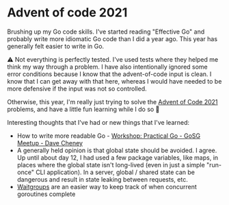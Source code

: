 # Advent of code 2021

Brushing up my Go code skills. I've started reading "Effective Go" and probably write more idiomatic Go code than I did a year ago. This
year has generally felt easier to write in Go.

⚠ Not everything is perfectly tested. I've used tests where they helped me think my way through a problem.  I have also intentionally ignored some error conditions because I know that the advent-of-code input is clean. I know that I can get away with that here, whereas I would have needed to be more defensive if the input was not so controlled.

Otherwise, this year, I'm really just trying to solve the [Advent of Code 2021](https://adventofcode.com/2021) problems, and have a little fun learning while I do so 🎄

Interesting thoughts that I've had or new things that I've learned:

- How to write more readable Go - [Workshop: Practical Go - GoSG Meetup - Dave Cheney][workshop]
- A generally held opinion is that global state should be avoided. I agree. Up until about day 12, I  had used a few package variables, like maps, in places where the global state isn't long-lived (even in just a simple "run-once" CLI application). In a server, global / shared state can be dangerous and result in state leaking between requests, etc.
- [Waitgroups][waitgroups] are an easier way to keep track of when concurrent goroutines complete

[waitgroups]: https://gobyexample.com/waitgroups
[workshop]: https://www.youtube.com/watch?v=gi7t6Pl9rxE
